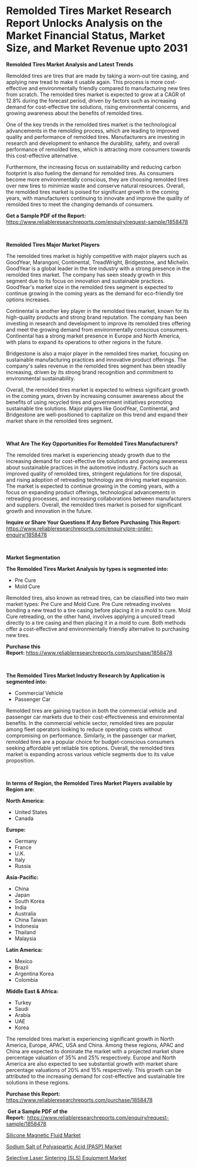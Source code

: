 <p><h1>Remolded Tires Market Research Report Unlocks Analysis on the Market Financial Status, Market Size, and Market Revenue upto 2031</h1></p><p><strong>Remolded Tires Market Analysis and Latest Trends</strong></p>
<p><p>Remolded tires are tires that are made by taking a worn-out tire casing, and applying new tread to make it usable again. This process is more cost-effective and environmentally friendly compared to manufacturing new tires from scratch. The remolded tires market is expected to grow at a CAGR of 12.8% during the forecast period, driven by factors such as increasing demand for cost-effective tire solutions, rising environmental concerns, and growing awareness about the benefits of remolded tires.</p><p>One of the key trends in the remolded tires market is the technological advancements in the remolding process, which are leading to improved quality and performance of remolded tires. Manufacturers are investing in research and development to enhance the durability, safety, and overall performance of remolded tires, which is attracting more consumers towards this cost-effective alternative.</p><p>Furthermore, the increasing focus on sustainability and reducing carbon footprint is also fueling the demand for remolded tires. As consumers become more environmentally conscious, they are choosing remolded tires over new tires to minimize waste and conserve natural resources. Overall, the remolded tires market is poised for significant growth in the coming years, with manufacturers continuing to innovate and improve the quality of remolded tires to meet the changing demands of consumers.</p></p>
<p><strong>Get a Sample PDF of the Report:&nbsp;</strong> <a href="https://www.reliableresearchreports.com/enquiry/request-sample/1858478">https://www.reliableresearchreports.com/enquiry/request-sample/1858478</a></p>
<p>&nbsp;</p>
<p><strong>Remolded Tires Major Market Players</strong></p>
<p><p>The remolded tires market is highly competitive with major players such as GoodYear, Marangoni, Continental, TreadWright, Bridgestone, and Michelin. GoodYear is a global leader in the tire industry with a strong presence in the remolded tires market. The company has seen steady growth in this segment due to its focus on innovation and sustainable practices. GoodYear's market size in the remolded tires segment is expected to continue growing in the coming years as the demand for eco-friendly tire options increases.</p><p>Continental is another key player in the remolded tires market, known for its high-quality products and strong brand reputation. The company has been investing in research and development to improve its remolded tires offering and meet the growing demand from environmentally conscious consumers. Continental has a strong market presence in Europe and North America, with plans to expand its operations to other regions in the future.</p><p>Bridgestone is also a major player in the remolded tires market, focusing on sustainable manufacturing practices and innovative product offerings. The company's sales revenue in the remolded tires segment has been steadily increasing, driven by its strong brand recognition and commitment to environmental sustainability.</p><p>Overall, the remolded tires market is expected to witness significant growth in the coming years, driven by increasing consumer awareness about the benefits of using recycled tires and government initiatives promoting sustainable tire solutions. Major players like GoodYear, Continental, and Bridgestone are well-positioned to capitalize on this trend and expand their market share in the remolded tires segment.</p></p>
<p>&nbsp;</p>
<p><strong>What Are The Key Opportunities For Remolded Tires Manufacturers?</strong></p>
<p><p>The remolded tires market is experiencing steady growth due to the increasing demand for cost-effective tire solutions and growing awareness about sustainable practices in the automotive industry. Factors such as improved quality of remolded tires, stringent regulations for tire disposal, and rising adoption of retreading technology are driving market expansion. The market is expected to continue growing in the coming years, with a focus on expanding product offerings, technological advancements in retreading processes, and increasing collaborations between manufacturers and suppliers. Overall, the remolded tires market is poised for significant growth and innovation in the future.</p></p>
<p><strong>Inquire or Share Your Questions If Any Before Purchasing This Report:</strong> <a href="https://www.reliableresearchreports.com/enquiry/pre-order-enquiry/1858478">https://www.reliableresearchreports.com/enquiry/pre-order-enquiry/1858478</a></p>
<p>&nbsp;</p>
<p><strong>Market Segmentation</strong></p>
<p><strong>The Remolded Tires Market Analysis by types is segmented into:</strong></p>
<p><ul><li>Pre Cure</li><li>Mold Cure</li></ul></p>
<p><p>Remolded tires, also known as retread tires, can be classified into two main market types: Pre Cure and Mold Cure. Pre Cure retreading involves bonding a new tread to a tire casing before placing it in a mold to cure. Mold Cure retreading, on the other hand, involves applying a uncured tread directly to a tire casing and then placing it in a mold to cure. Both methods offer a cost-effective and environmentally friendly alternative to purchasing new tires.</p></p>
<p><strong>Purchase this Report:&nbsp;</strong><a href="https://www.reliableresearchreports.com/purchase/1858478">https://www.reliableresearchreports.com/purchase/1858478</a></p>
<p>&nbsp;</p>
<p><strong>The Remolded Tires Market Industry Research by Application is segmented into:</strong></p>
<p><ul><li>Commercial Vehicle</li><li>Passenger Car</li></ul></p>
<p><p>Remolded tires are gaining traction in both the commercial vehicle and passenger car markets due to their cost-effectiveness and environmental benefits. In the commercial vehicle sector, remolded tires are popular among fleet operators looking to reduce operating costs without compromising on performance. Similarly, in the passenger car market, remolded tires are a popular choice for budget-conscious consumers seeking affordable yet reliable tire options. Overall, the remolded tires market is expanding across various vehicle segments due to its value proposition.</p></p>
<p>&nbsp;</p>
<p><strong>In terms of Region, the Remolded Tires Market Players available by Region are:</strong></p>
<p>
    <p> <strong> North America: </strong>
        <ul>
            <li>United States</li>
            <li>Canada</li>
        </ul>
        </p> 
    <p> <strong> Europe: </strong>
        <ul>
            <li>Germany</li>
            <li>France</li>
            <li>U.K.</li>
            <li>Italy</li>
            <li>Russia</li>
        </ul>
        </p> 
    <p> <strong> Asia-Pacific: </strong>
        <ul>
            <li>China</li>
            <li>Japan</li>
            <li>South Korea</li>
            <li>India</li>
            <li>Australia</li>
            <li>China Taiwan</li>
            <li>Indonesia</li>
            <li>Thailand</li>
            <li>Malaysia</li>
        </ul>
        </p> 
    <p> <strong> Latin America: </strong>
        <ul>
            <li>Mexico</li>
            <li>Brazil</li>
            <li>Argentina Korea</li>
            <li>Colombia</li>
        </ul>
        </p> 
    <p> <strong> Middle East & Africa: </strong>
        <ul>
            <li>Turkey</li>
            <li>Saudi</li>
            <li>Arabia</li>
            <li>UAE</li>
            <li>Korea</li>
        </ul>
    </p>
    </p>
<p><p>The remolded tires market is experiencing significant growth in North America, Europe, APAC, USA and China. Among these regions, APAC and China are expected to dominate the market with a projected market share percentage valuation of 35% and 25% respectively. Europe and North America are also expected to see substantial growth with market share percentage valuations of 20% and 15% respectively. This growth can be attributed to the increasing demand for cost-effective and sustainable tire solutions in these regions.</p></p>
<p><strong>Purchase this Report: </strong><a href="https://www.reliableresearchreports.com/purchase/1858478">https://www.reliableresearchreports.com/purchase/1858478</a></p>
<p>&nbsp;<strong>Get a Sample PDF of the Report:&nbsp;&nbsp;</strong><a href="https://www.reliableresearchreports.com/enquiry/request-sample/1858478">https://www.reliableresearchreports.com/enquiry/request-sample/1858478</a></p>
<p><strong></strong></p>
<p><p><a href="https://view.publitas.com/reportprime-1/silicone-magnetic-fluid-market-centers-on-aspects-such-as-market-growth-market-share-market-opportunity-and-projected-forecasts-spanning-from-2023-to-2030/">Silicone Magnetic Fluid Market</a></p><p><a href="https://view.publitas.com/reportprime-1/sodium-salt-of-polyaspartic-acid-pasp-market-size-share-trends-analysis-report-by-application-regional-outlook-competitive-strategies-and-segment-forecasts-2023-2030/">Sodium Salt of Polyaspartic Acid (PASP) Market</a></p><p><a href="https://view.publitas.com/reportprime-1/selective-laser-sintering-sls-equipment-market-research-report-provides-critical-insights-that-can-help-shape-business-development-and-investment-strategies/">Selective Laser Sintering (SLS) Equipment Market</a></p></p>